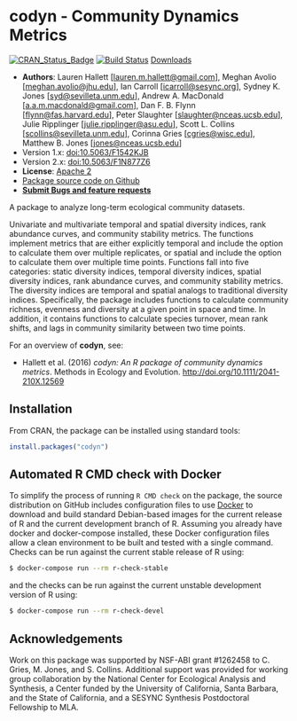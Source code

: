 # codyn - Community Dynamics Metrics

[![CRAN_Status_Badge](https://www.r-pkg.org/badges/version/codyn)](http://cran.r-project.org/package=codyn)
[![Build Status](https://travis-ci.org/NCEAS/codyn.png?branch=master)](https://travis-ci.org/NCEAS/codyn)
[Downloads](https://cranlogs.r-pkg.org/badges/grand-total/codyn)


- **Authors**: Lauren Hallett [lauren.m.hallett@gmail.com], Meghan Avolio [meghan.avolio@jhu.edu], Ian Carroll [icarroll@sesync.org], Sydney K. Jones [syd@sevilleta.unm.edu], Andrew A. MacDonald [a.a.m.macdonald@gmail.com],  Dan F. B. Flynn [flynn@fas.harvard.edu], Peter Slaughter [slaughter@nceas.ucsb.edu], Julie Ripplinger [julie.ripplinger@asu.edu], Scott L. Collins [scollins@sevilleta.unm.edu], Corinna Gries [cgries@wisc.edu], Matthew B. Jones [jones@nceas.ucsb.edu]
- Version 1.x: [doi:10.5063/F1542KJB](http://doi.org/10.5063/F1542KJB)
- Version 2.x: [doi:10.5063/F1N877Z6](http://doi.org/10.5063/F1N877Z6)
- **License**: [Apache 2](http://opensource.org/licenses/Apache-2.0)
- [Package source code on Github](https://github.com/NCEAS/codyn)
- [**Submit Bugs and feature requests**](https://github.com/NCEAS/codyn/issues)

A package to analyze long-term ecological community datasets.

Univariate and multivariate temporal and spatial diversity indices, 
rank abundance curves, and community stability metrics. The functions 
implement metrics that are either explicitly temporal and include the 
option to  calculate them over multiple replicates, or spatial and include 
the option to calculate them over multiple time points. Functions fall into 
five categories: static diversity indices, temporal diversity indices, 
spatial diversity indices, rank abundance curves, and community stability 
metrics. The diversity indices are temporal and spatial analogs to 
traditional diversity indices. Specifically, the package includes functions 
to calculate community richness, evenness and diversity at a given point in 
space and time. In addition, it contains functions to calculate species 
turnover, mean rank shifts, and lags in community similarity between two 
time points.

For an overview of __codyn__, see:
    
- Hallett et al. (2016) *codyn: An R package of community dynamics metrics*. Methods in Ecology and Evolution. http://doi.org/10.1111/2041-210X.12569

## Installation
From CRAN, the package can be installed using standard tools:
```R
install.packages("codyn")
```

## Automated R CMD check with Docker

To simplify the process of running `R CMD check` on the package, the source distribution on GitHub includes configuration
files to use [Docker](https://www.docker.com/) to download and build standard Debian-based images for the current release of 
R and the current development branch of R. Assuming you already have docker and docker-compose installed, these Docker 
configuration files allow a clean environment to be built and tested with a single command.  Checks can be run against the 
current stable release of R using:

```bash
$ docker-compose run --rm r-check-stable
```

and the checks can be run against the current unstable development version of R using:

```bash
$ docker-compose run --rm r-check-devel
```

## Acknowledgements
Work on this package was supported by NSF-ABI grant #1262458 to C. Gries, M. Jones, and S. Collins. Additional support
was provided for working group collaboration by the National Center for Ecological Analysis and Synthesis, a Center funded by the University of California, Santa Barbara, and the State of California, and a SESYNC Synthesis Postdoctoral Fellowship to MLA.

